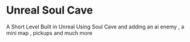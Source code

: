 # Unreal Soul Cave
 A Short Level Built in Unreal Using Soul Cave and adding an ai enemy , a mini map , pickups and much more 
